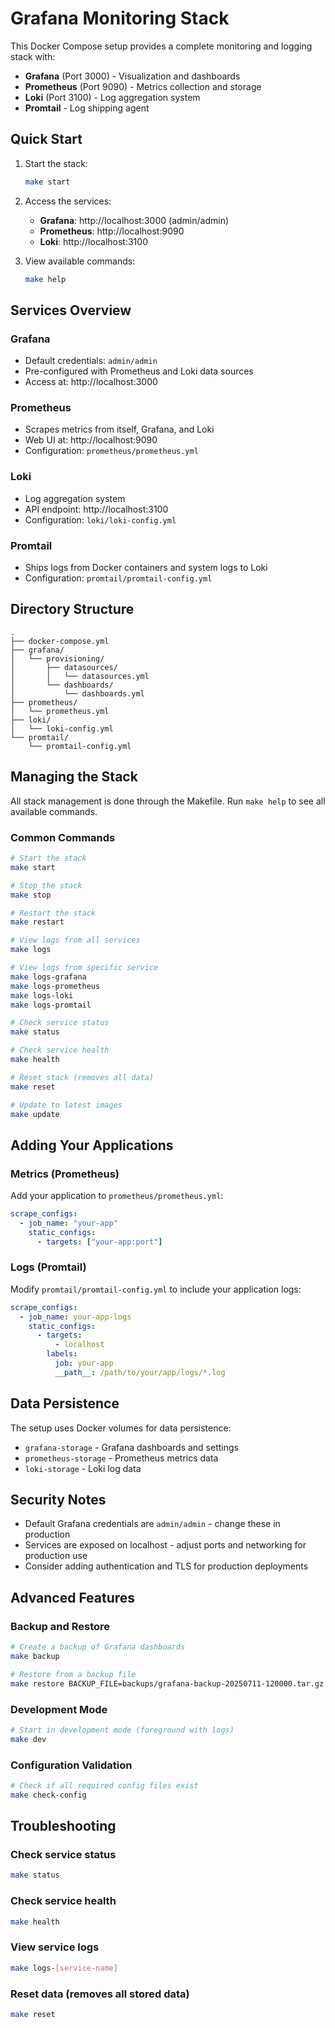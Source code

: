 # Grafana Monitoring Stack

This Docker Compose setup provides a complete monitoring and logging stack with:

- **Grafana** (Port 3000) - Visualization and dashboards
- **Prometheus** (Port 9090) - Metrics collection and storage
- **Loki** (Port 3100) - Log aggregation system
- **Promtail** - Log shipping agent

## Quick Start

1. Start the stack:

   ```bash
   make start
   ```

2. Access the services:

   - **Grafana**: http://localhost:3000 (admin/admin)
   - **Prometheus**: http://localhost:9090
   - **Loki**: http://localhost:3100

3. View available commands:
   ```bash
   make help
   ```

## Services Overview

### Grafana

- Default credentials: `admin/admin`
- Pre-configured with Prometheus and Loki data sources
- Access at: http://localhost:3000

### Prometheus

- Scrapes metrics from itself, Grafana, and Loki
- Web UI at: http://localhost:9090
- Configuration: `prometheus/prometheus.yml`

### Loki

- Log aggregation system
- API endpoint: http://localhost:3100
- Configuration: `loki/loki-config.yml`

### Promtail

- Ships logs from Docker containers and system logs to Loki
- Configuration: `promtail/promtail-config.yml`

## Directory Structure

```
.
├── docker-compose.yml
├── grafana/
│   └── provisioning/
│       ├── datasources/
│       │   └── datasources.yml
│       └── dashboards/
│           └── dashboards.yml
├── prometheus/
│   └── prometheus.yml
├── loki/
│   └── loki-config.yml
└── promtail/
    └── promtail-config.yml
```

## Managing the Stack

All stack management is done through the Makefile. Run `make help` to see all available commands.

### Common Commands

```bash
# Start the stack
make start

# Stop the stack
make stop

# Restart the stack
make restart

# View logs from all services
make logs

# View logs from specific service
make logs-grafana
make logs-prometheus
make logs-loki
make logs-promtail

# Check service status
make status

# Check service health
make health

# Reset stack (removes all data)
make reset

# Update to latest images
make update
```

## Adding Your Applications

### Metrics (Prometheus)

Add your application to `prometheus/prometheus.yml`:

```yaml
scrape_configs:
  - job_name: "your-app"
    static_configs:
      - targets: ["your-app:port"]
```

### Logs (Promtail)

Modify `promtail/promtail-config.yml` to include your application logs:

```yaml
scrape_configs:
  - job_name: your-app-logs
    static_configs:
      - targets:
          - localhost
        labels:
          job: your-app
          __path__: /path/to/your/app/logs/*.log
```

## Data Persistence

The setup uses Docker volumes for data persistence:

- `grafana-storage` - Grafana dashboards and settings
- `prometheus-storage` - Prometheus metrics data
- `loki-storage` - Loki log data

## Security Notes

- Default Grafana credentials are `admin/admin` - change these in production
- Services are exposed on localhost - adjust ports and networking for production use
- Consider adding authentication and TLS for production deployments

## Advanced Features

### Backup and Restore

```bash
# Create a backup of Grafana dashboards
make backup

# Restore from a backup file
make restore BACKUP_FILE=backups/grafana-backup-20250711-120000.tar.gz
```

### Development Mode

```bash
# Start in development mode (foreground with logs)
make dev
```

### Configuration Validation

```bash
# Check if all required config files exist
make check-config
```

## Troubleshooting

### Check service status

```bash
make status
```

### Check service health

```bash
make health
```

### View service logs

```bash
make logs-[service-name]
```

### Reset data (removes all stored data)

```bash
make reset
```
